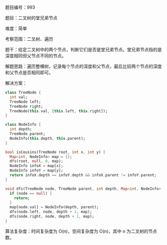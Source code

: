 题目编号：993

题目：二叉树的堂兄弟节点

难度：简单

考察范围：二叉树、遍历

题干：给定二叉树中的两个节点，判断它们是否是堂兄弟节点。堂兄弟节点指的是深度相同但父节点不同的节点。

解题思路：遍历整棵树，记录每个节点的深度和父节点，最后比较两个节点的深度和父节点是否相同即可。

解决方案：

```dart
class TreeNode {
  int val;
  TreeNode left;
  TreeNode right;
  TreeNode(this.val, [this.left, this.right]);
}

class NodeInfo {
  int depth;
  TreeNode parent;
  NodeInfo(this.depth, this.parent);
}

bool isCousins(TreeNode root, int x, int y) {
  Map<int, NodeInfo> map = {};
  dfs(root, null, 0, map);
  NodeInfo infoX = map[x];
  NodeInfo infoY = map[y];
  return infoX.depth == infoY.depth && infoX.parent != infoY.parent;
}

void dfs(TreeNode node, TreeNode parent, int depth, Map<int, NodeInfo> map) {
  if (node == null) {
    return;
  }
  map[node.val] = NodeInfo(depth, parent);
  dfs(node.left, node, depth + 1, map);
  dfs(node.right, node, depth + 1, map);
}
```

算法复杂度：时间复杂度为 O(n)，空间复杂度为 O(n)，其中 n 为二叉树的节点数。